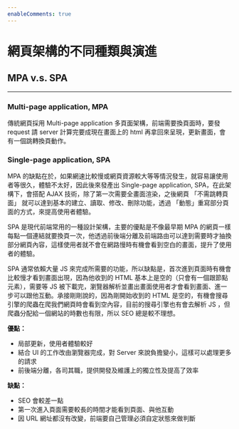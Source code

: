 ```yaml
---
enableComments: true
---
```


# 網頁架構的不同種類與演進

## MPA v.s. SPA

---

### Multi-page application, MPA

傳統網頁採用 Multi-page application 多頁面架構，前端需要換頁面時，要發 request 請 server 計算完要成現在畫面上的 html 再拿回來呈現，更新畫面，會有一個跳轉換頁動作。

### Single-page application, SPA

MPA 的缺點在於，如果網速比較慢或網頁資源較大等等情況發生，就容易讓使用者等很久，體驗不太好，因此後來發產出 Single-page application, SPA，在此架構下，會搭配 AJAX 技術，除了第一次需要全畫面渲染，之後網頁 「不需跳轉頁面」 就可以達到基本的建立、讀取、修改、刪除功能，透過 「動態」重寫部分頁面的方式，來提高使用者體驗。

SPA 是現代前端常用的一種設計架構，主要的優點是不像最早期 MPA 的網頁一樣每點一個連結就要換頁一次，他透過前後端分離及前端路由可以達到需要時才抽換部分網頁內容，這樣使用者就不會在網路慢時有機會看到空白的畫面，提升了使用者的體驗。

SPA 通常依賴大量 JS 來完成所需要的功能，所以缺點是，首次進到頁面時有機會比較慢才看到畫面出現，因為他收到的 HTML 基本上是空的（只會有一個跟節點元素），需要等 JS 被下載完，瀏覽器解析並畫出畫面使用者才會看到畫面、進一步可以跟他互動。承接剛剛說的，因為剛開始收到的 HTML 是空的，有機會搜尋引擎的爬蟲在爬我們網頁時會看到空內容，目前的搜尋引擎也有會去解析 JS ，但爬蟲分配給一個網站的時數也有限，所以 SEO 總是較不理想。

**優點：**

- 局部更新，使用者體驗較好
- 結合 UI 的工作改由瀏覽器完成，對 Server 來說負擔變小，這樣可以處理更多的請求
- 前後端分離，各司其職，提供開發及維護上的獨立性及提高了效率

**缺點：**

- SEO 會較差一點
- 第一次進入頁面需要較長的時間才能看到頁面、與他互動
- 因 URL 網址都沒有改變，前端要自己管理必須自定狀態來做判斷
